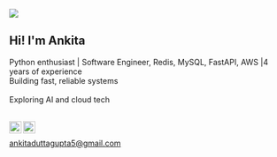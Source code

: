 ![](https://visitor-badge.glitch.me/badge?page_id=ankitaduttagupta.ankitaduttagupta)

## Hi! I'm Ankita
Python enthusiast  | Software Engineer, Redis, MySQL, FastAPI, AWS |4 years of experience
<br/>
Building fast, reliable systems  
<br/>
Exploring AI and cloud tech


<br/>

<a href="https://www.linkedin.com/in/ankitaduttagupta5/">
  <img align="left" alt="Ankita's LinkdeIN" width="22px" src="https://cdn.jsdelivr.net/npm/simple-icons@v3/icons/linkedin.svg" />
</a>
<a href="https://www.instagram.com/gupta_ankita1415/">
  <img align="left" alt="Ankita's Instagram" width="22px" src="https://cdn.jsdelivr.net/npm/simple-icons@v3/icons/instagram.svg" />
</a>
<br/>

ankitaduttagupta5@gmail.com



